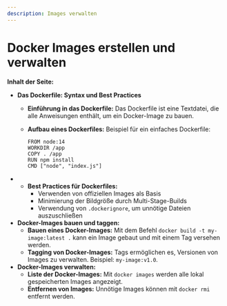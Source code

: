 ```yaml
---
description: Images verwalten
---
```


# Docker Images erstellen und verwalten

**Inhalt der Seite:**

* **Das Dockerfile: Syntax und Best Practices**
  * **Einführung in das Dockerfile:** Das Dockerfile ist eine Textdatei, die alle Anweisungen enthält, um ein Docker-Image zu bauen.
  *   **Aufbau eines Dockerfiles:** Beispiel für ein einfaches Dockerfile:

      ```
      FROM node:14
      WORKDIR /app
      COPY . /app
      RUN npm install
      CMD ["node", "index.js"]

      ```
*
  * **Best Practices für Dockerfiles:**
    * Verwenden von offiziellen Images als Basis
    * Minimierung der Bildgröße durch Multi-Stage-Builds
    * Verwendung von `.dockerignore`, um unnötige Dateien auszuschließen
* **Docker-Images bauen und taggen:**
  * **Bauen eines Docker-Images:** Mit dem Befehl `docker build -t my-image:latest .` kann ein Image gebaut und mit einem Tag versehen werden.
  * **Tagging von Docker-Images:** Tags ermöglichen es, Versionen von Images zu verwalten. Beispiel: `my-image:v1.0`.
* **Docker-Images verwalten:**
  * **Liste der Docker-Images:** Mit `docker images` werden alle lokal gespeicherten Images angezeigt.
  * **Entfernen von Images:** Unnötige Images können mit `docker rmi` entfernt werden.
